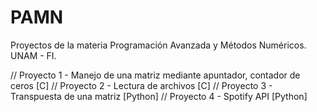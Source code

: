 # PAMN
Proyectos de la materia Programación Avanzada y Métodos Numéricos. UNAM - FI.

// Proyecto 1 - Manejo de una matriz mediante apuntador, contador de ceros [C]
// Proyecto 2 - Lectura de archivos [C]
// Proyecto 3 - Transpuesta de una matriz [Python]
// Proyecto 4 - Spotify API [Python]
